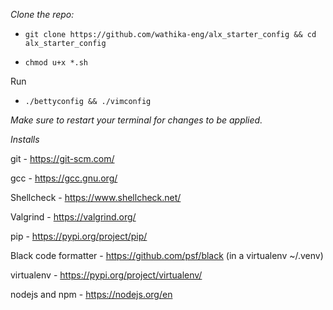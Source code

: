 *Clone the repo:* 
-     git clone https://github.com/wathika-eng/alx_starter_config && cd alx_starter_config

-     chmod u+x *.sh
Run 
-     ./bettyconfig && ./vimconfig

*Make sure to restart your terminal for changes to be applied.*

*Installs*

git - https://git-scm.com/

gcc - https://gcc.gnu.org/

Shellcheck - https://www.shellcheck.net/

Valgrind - https://valgrind.org/

pip - https://pypi.org/project/pip/

Black code formatter - https://github.com/psf/black (in a virtualenv ~/.venv)

virtualenv - https://pypi.org/project/virtualenv/

nodejs and npm - https://nodejs.org/en
  

